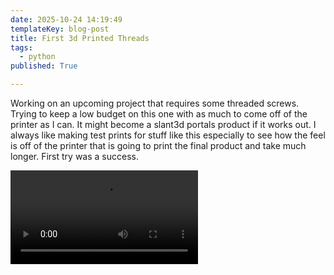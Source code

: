 ```yaml
---
date: 2025-10-24 14:19:49
templateKey: blog-post
title: First 3d Printed Threads
tags:
  - python
published: True

---
```


Working on an upcoming project that requires some threaded screws.  Trying to
keep a low budget on this one with as much to come off of the printer as I can.
It might become a slant3d portals product if it works out.  I always like
making test prints for stuff like this especially to see how the feel is off of
the printer that is going to print the final product and take much longer.
First try was a success.

![b485b759-719a-4aa0-aa8d-f98e0a5e1ac3-1080p.mp4](https://dropper.wayl.one/api/file/21498d89-41e1-45de-9b35-e3dd059de505.mp4)

